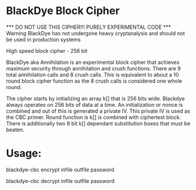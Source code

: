 # BlackDye Block Cipher

*** DO NOT USE THIS CIPHER!!!  PURELY EXPERIMENTAL CODE
*** Warning BlackDye has not undergone heavy cryptanalysis and should not be used in production systems

High speed block cipher - 256 bit

BlackDye aka Annihilation is an experimental block cipher that achieves maximum security through annihilation and crush functions.  There are 9 total annihilation calls and 8 crush calls.  This is equivalent to about a 10 round block cipher function as the 8 crush calls is considered one whole round.

The cipher starts by initializing an array k[] that is 256 bits wide.  Blackdye always operates on 256 bits of data at a time.  An initialization or nonce is combined and out of this is generated a private IV.  This private IV is used as the CBC primer.  Round function is k[] is combined with ciphertext block.  There is additionally two 8 bit k[] dependant substitution boxes that must be beaten.

# Usage:

blackdye-cbc encrypt infile outfile password

blackdye-cbc decrypt infile outfile password


